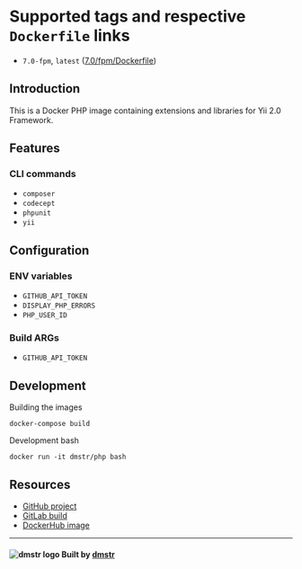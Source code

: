 Supported tags and respective `Dockerfile` links
================================================

- `7.0-fpm`, `latest` ([7.0/fpm/Dockerfile](https://github.com/dmstr/docker-php-yii2/blob/master/7.0/Dockerfile-fpm))


Introduction
------------

This is a Docker PHP image containing extensions and libraries for Yii 2.0 Framework.


Features
--------

### CLI commands

 - `composer`
 - `codecept`
 - `phpunit`
 - `yii`
 

Configuration
-------------

### ENV variables

 - `GITHUB_API_TOKEN`
 - `DISPLAY_PHP_ERRORS`
 - `PHP_USER_ID`

### Build ARGs

 - `GITHUB_API_TOKEN`

Development
-----------

Building the images

    docker-compose build

Development bash    

    docker run -it dmstr/php bash


Resources
---------  

- [GitHub project](https://github.com/dmstr/docker-php-yii2)
- [GitLab build](https://git.hrzg.de/dmstr/docker-php-yii2/builds)
- [DockerHub image](https://hub.docker.com/r/dmstr/php-yii2/)


---

#### ![dmstr logo](http://t.phundament.com/dmstr-16-cropped.png) Built by [dmstr](http://diemeisterei.de)
